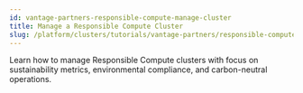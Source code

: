```yaml
---
id: vantage-partners-responsible-compute-manage-cluster
title: Manage a Responsible Compute Cluster
slug: /platform/clusters/tutorials/vantage-partners/responsible-compute/manage-cluster
---
```


Learn how to manage Responsible Compute clusters with focus on sustainability metrics, environmental compliance, and carbon-neutral operations.

